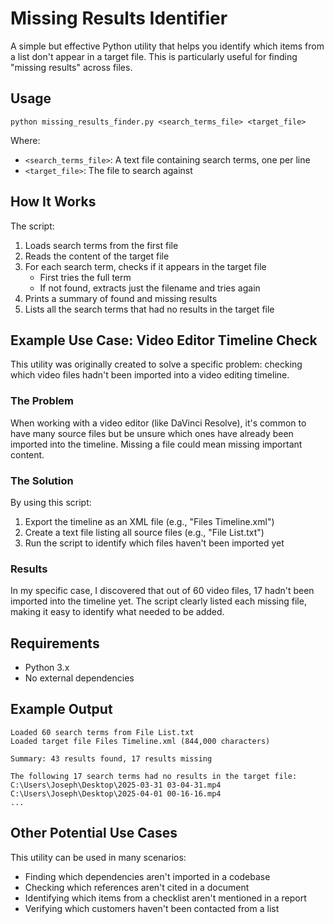# Missing Results Identifier

A simple but effective Python utility that helps you identify which items from a list don't appear in a target file. This is particularly useful for finding "missing results" across files.

## Usage

```
python missing_results_finder.py <search_terms_file> <target_file>
```

Where:
- `<search_terms_file>`: A text file containing search terms, one per line
- `<target_file>`: The file to search against

## How It Works

The script:
1. Loads search terms from the first file
2. Reads the content of the target file
3. For each search term, checks if it appears in the target file
   - First tries the full term
   - If not found, extracts just the filename and tries again
4. Prints a summary of found and missing results
5. Lists all the search terms that had no results in the target file

## Example Use Case: Video Editor Timeline Check

This utility was originally created to solve a specific problem: checking which video files hadn't been imported into a video editing timeline.

### The Problem

When working with a video editor (like DaVinci Resolve), it's common to have many source files but be unsure which ones have already been imported into the timeline. Missing a file could mean missing important content.

### The Solution

By using this script:

1. Export the timeline as an XML file (e.g., "Files Timeline.xml")
2. Create a text file listing all source files (e.g., "File List.txt")
3. Run the script to identify which files haven't been imported yet

### Results

In my specific case, I discovered that out of 60 video files, 17 hadn't been imported into the timeline yet. The script clearly listed each missing file, making it easy to identify what needed to be added.

## Requirements

- Python 3.x
- No external dependencies

## Example Output

```
Loaded 60 search terms from File List.txt
Loaded target file Files Timeline.xml (844,000 characters)

Summary: 43 results found, 17 results missing

The following 17 search terms had no results in the target file:
C:\Users\Joseph\Desktop\2025-03-31 03-04-31.mp4
C:\Users\Joseph\Desktop\2025-04-01 00-16-16.mp4
...
```

## Other Potential Use Cases

This utility can be used in many scenarios:
- Finding which dependencies aren't imported in a codebase
- Checking which references aren't cited in a document
- Identifying which items from a checklist aren't mentioned in a report
- Verifying which customers haven't been contacted from a list 